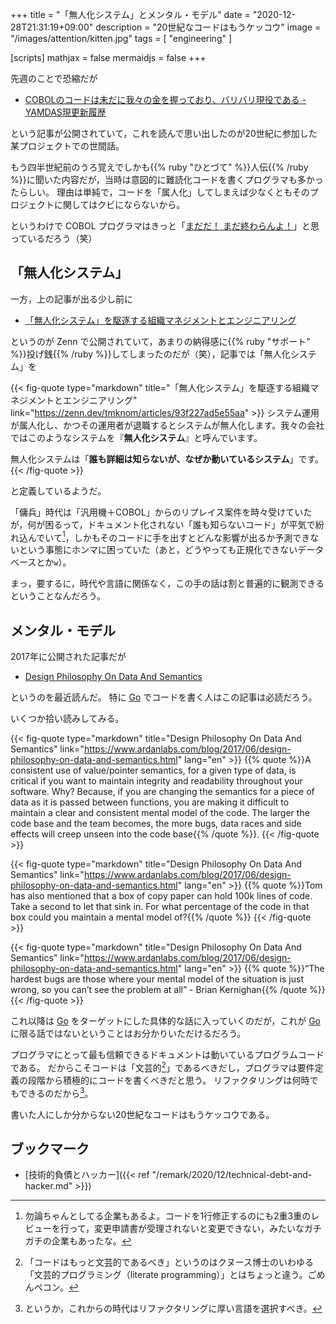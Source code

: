 +++
title = "「無人化システム」とメンタル・モデル"
date =  "2020-12-28T21:31:19+09:00"
description = "20世紀なコードはもうケッコウ"
image = "/images/attention/kitten.jpg"
tags = [ "engineering" ]

[scripts]
  mathjax = false
  mermaidjs = false
+++

先週のことで恐縮だが

- [COBOLのコードは未だに我々の金を握っており、バリバリ現役である - YAMDAS現更新履歴](https://yamdas.hatenablog.com/entry/20201221/cobol-controls-your-money)

という記事が公開されていて，これを読んで思い出したのが20世紀に参加した某プロジェクトでの世間話。

もう四半世紀前のうろ覚えでしかも{{% ruby "ひとづて" %}}人伝{{% /ruby %}}に聞いた内容だが，当時は意図的に難読化コードを書くプログラマも多かったらしい。
理由は単純で，コードを「属人化」してしまえば少なくともそのプロジェクトに関してはクビにならないから。

というわけで COBOL プログラマはきっと「[まだだ！ まだ終わらんよ！](https://dic.pixiv.net/a/%E3%81%BE%E3%81%A0%E3%81%A0%21%E3%81%BE%E3%81%A0%E7%B5%82%E3%82%8F%E3%82%89%E3%82%93%E3%82%88%21)」と思っているだろう（笑）

## 「無人化システム」

一方，上の記事が出る少し前に

- [「無人化システム」を駆逐する組織マネジメントとエンジニアリング](https://zenn.dev/tmknom/articles/93f227ad5e55aa)

というのが Zenn で公開されていて，あまりの納得感に{{% ruby "サポート" %}}投げ銭{{% /ruby %}}してしまったのだが（笑），記事では「無人化システム」を

{{< fig-quote type="markdown" title="「無人化システム」を駆逐する組織マネジメントとエンジニアリング" link="https://zenn.dev/tmknom/articles/93f227ad5e55aa" >}}
システム運用が属人化し、かつその運用者が退職するとシステムが無人化します。我々の会社ではこのようなシステムを『**無人化システム**』と呼んでいます。

無人化システムは「**誰も詳細は知らないが、なぜか動いているシステム**」です。
{{< /fig-quote >}}

と定義しているようだ。

「傭兵」時代は「汎用機＋COBOL」からのリプレイス案件を時々受けていたが，何が困るって，ドキュメント化されない「誰も知らないコード」が平気で紛れ込んでいて[^revise1]，しかもそのコードに手を出すとどんな影響が出るか予測できないという事態にホンマに困っていた（あと，どうやっても正規化できないデータベースとか`w`）。

[^revise1]: 勿論ちゃんとしてる企業もあるよ。コードを1行修正するのにも2重3重のレビューを行って，変更申請書が受理されないと変更できない，みたいなガチガチの企業もあったな。

まっ，要するに，時代や言語に関係なく，この手の話は割と普遍的に観測できるということなんだろう。

## メンタル・モデル

2017年に公開された記事だが

- [Design Philosophy On Data And Semantics](https://www.ardanlabs.com/blog/2017/06/design-philosophy-on-data-and-semantics.html)

というのを最近読んだ。
特に [Go] でコードを書く人はこの記事は必読だろう。

いくつか拾い読みしてみる。

{{< fig-quote type="markdown" title="Design Philosophy On Data And Semantics" link="https://www.ardanlabs.com/blog/2017/06/design-philosophy-on-data-and-semantics.html" lang="en" >}}
{{% quote %}}A consistent use of value/pointer semantics, for a given type of data, is critical if you want to maintain integrity and readability throughout your software. Why? Because, if you are changing the semantics for a piece of data as it is passed between functions, you are making it difficult to maintain a clear and consistent mental model of the code. The larger the code base and the team becomes, the more bugs, data races and side effects will creep unseen into the code base{{% /quote %}}.
{{< /fig-quote >}}

{{< fig-quote type="markdown" title="Design Philosophy On Data And Semantics" link="https://www.ardanlabs.com/blog/2017/06/design-philosophy-on-data-and-semantics.html" lang="en" >}}
{{% quote %}}Tom has also mentioned that a box of copy paper can hold 100k lines of code. Take a second to let that sink in. For what percentage of the code in that box could you maintain a mental model of?{{% /quote %}}
{{< /fig-quote >}}

{{< fig-quote type="markdown" title="Design Philosophy On Data And Semantics" link="https://www.ardanlabs.com/blog/2017/06/design-philosophy-on-data-and-semantics.html" lang="en" >}}
{{% quote %}}“The hardest bugs are those where your mental model of the situation is just wrong, so you can’t see the problem at all” - Brian Kernighan{{% /quote %}}
{{< /fig-quote >}}

これ以降は [Go] をターゲットにした具体的な話に入っていくのだが，これが [Go] に限る話ではないということはお分かりいただけるだろう。

プログラマにとって最も信頼できるドキュメントは動いているプログラムコードである。
だからこそコードは「文芸的[^literate1]」であるべきだし，プログラマは要件定義の段階から積極的にコードを書くべきだと思う。
リファクタリングは何時でもできるのだから[^refact1]。

[^literate1]: 「コードはもっと文芸的であるべき」というのはクヌース博士のいわゆる「文芸的プログラミング（literate programming）」とはちょっと違う。ごめんペコン。
[^refact1]: というか，これからの時代はリファクタリングに厚い言語を選択すべき。

書いた人にしか分からない20世紀なコードはもうケッコウである。

## ブックマーク

- [技術的負債とハッカー]({{< ref "/remark/2020/12/technical-debt-and-hacker.md" >}})

[Go]: https://golang.org/ "The Go Programming Language"
<!-- eof -->
